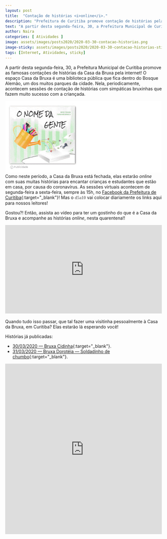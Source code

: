 ```yaml
---
layout: post
title:  "Contação de histórias <i>online</i>."
description: "Prefeitura de Curitiba promove contação de histórias pela internet com as Bruxas do Bosque Alemão."
text: "A partir desta segunda-feira, 30, a Prefeitura Municipal de Curitiba promove as famosas contações de histórias da Casa da Bruxa, pela internet!"
author: Naira
categories: [ Atividades ]
image: assets/images/posts2020/2020-03-30-contacao-historias.png
image-sticky: assets/images/posts2020/2020-03-30-contacao-historias-sticky.jpg
tags: [Internet, Atividades, sticky]
---
```

<link rel="stylesheet" href="/assets/css/plyr.css" />
<style>
.capa { display: block; margin-left: auto; margin-right: auto; width: 50%; 
box-shadow: 0 4px 8px 0 rgba(0, 0, 0, 0.2), 0 6px 20px 0 rgba(0, 0, 0, 0.19);}

.thumb {float: right; width: 45%;}
@media only screen and (max-width: 520px) {
  .txt {font-size: 22px;}
  .thumb {float: right; width: 100%}
}

figure {
  margin: 0rem;
}
figcaption {
display: block;
position: relative;
top:-10px;
font-style: italic;
text-align: center;
}
</style>
A partir desta segunda-feira, 30, a Prefeitura Municipal de Curitiba promove as famosas contações de histórias da Casa da Bruxa pela internet!  O espaço Casa da Bruxa é uma biblioteca pública que fica dentro do Bosque Alemão, um dos muitos parques da cidade. Nela, periodicamente, acontecem sessões de contação de histórias com simpáticas bruxinhas que fazem muito sucesso com a criançada. 

<a href="https://aprender.digital/"><img class="thumb" src="/assets/images/o-nome-da-gente.gif" align="rigth"></a>
Como neste período, a Casa da Bruxa está fechada, elas estarão *online* com suas  muitas histórias para encantar crianças e estudantes que estão em casa, por causa do coronavírus. As sessões virtuais acontecem de segunda-feira a sexta-feira, sempre às 15h, no [Facebook da Prefeitura de Curitiba](https://pt-br.facebook.com/PrefsCuritiba/){:target="_blank"}! Mas o <spam style="font-family: 'Crafty Girls', cursive;color:gray"><b>d5a10</b></spam> vai colocar diariamente os links aqui para nossos leitores!

Gostou?! Então, assista ao vídeo para ter um gostinho do que é a Casa da Bruxa e acompanhe as histórias *online*, nesta quarentena!!
<style>.embed-container { position: relative; padding-bottom: 56.25%; height: 0; overflow: hidden; max-width: 100%; } .embed-container iframe, .embed-container object, .embed-container embed { position: absolute; top: 0; left: 0; width: 100%; height: 100%; }</style><div class='embed-container'><iframe src='https://www.youtube.com/embed/P-gxEGZlQTQ' frameborder='0' allowfullscreen></iframe></div>
<br>
Quando tudo isso passar, que tal fazer uma visitinha pessoalmente à Casa da Bruxa, em Curitiba? Elas estarão lá esperando você! 

Histórias já publicadas:
 * [30/03/2020  &#8212; Bruxa Cidinha](https://www.facebook.com/PrefsCuritiba/videos/1296609657396007){:target="_blank"}. 
 * [31/03/2020  &#8212; Bruxa Dorotéia &#8212; Soldadinho de chumbo](https://www.facebook.com/PrefsCuritiba/videos/243197493518966/){:target="_blank"}.

<iframe src="https://docs.google.com/forms/d/e/1FAIpQLSd8Pl2KwVj0f3hrZaZyGgm0oOE5qWk_fqQIJ_FGwcJu4gfOng/viewform?embedded=true" width="100%" height="547" frameborder="0" marginheight="0" marginwidth="0">Carregando…</iframe>